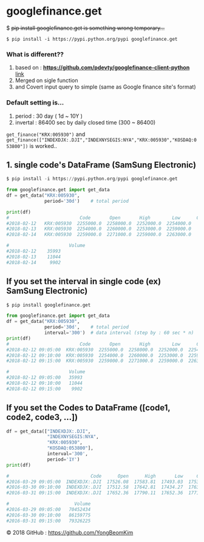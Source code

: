 
# googlefinance.get

$ <strike>pip install googlefinance.get is something wrong temporary...</strike> 

```
$ pip install -i https://pypi.python.org/pypi googlefinance.get
```



### What is different??
1. based on : **https://github.com/pdevty/googlefinance-client-python** [link](https://github.com/pdevty/googlefinance-client-python)
1. Merged on sigle function 
1. and Covert input query to simple (same as Google finance site's format)

### Default setting is...
1. period   : 30 day ( 1d ~ 10Y )
1. invertal : 86400 sec by daily closed time (300 ~ 86400)

`get_finance("KRX:005930")` and  `get_finance(["INDEXDJX:.DJI","INDEXNYSEGIS:NYA","KRX:005930","KOSDAQ:053800"])` is worked..



## 1. single code's DataFrame (SamSung Electronic)

```python
$ pip install -i https://pypi.python.org/pypi googlefinance.get

from googlefinance.get import get_data
df = get_data("KRX:005930",
              period='30d')    # total period

print(df)
#                          Code       Open       High        Low      Close  \
#2018-02-12   KRX:005930  2255000.0  2258000.0  2252000.0  2254000.0
#2018-02-13   KRX:005930  2254000.0  2260000.0  2253000.0  2259000.0
#2018-02-14   KRX:005930  2259000.0  2271000.0  2259000.0  2263000.0

#                      Volume
#2018-02-12    35993
#2018-02-13    11044
#2018-02-14     9902
```

## If you set the interval in single code (ex) SamSung Electronic)

```python
$ pip install googlefinance.get

from googlefinance.get import get_data
df = get_data("KRX:005930",
              period='30d',    # total period
              interval='300')  # data interval (step by : 60 sec * n)
print(df)
#                          Code       Open       High        Low      Close  \
#2018-02-12 09:05:00  KRX:005930  2255000.0  2258000.0  2252000.0  2254000.0
#2018-02-12 09:10:00  KRX:005930  2254000.0  2260000.0  2253000.0  2259000.0
#2018-02-12 09:15:00  KRX:005930  2259000.0  2271000.0  2259000.0  2263000.0

#                      Volume
#2018-02-12 09:05:00   35993
#2018-02-12 09:10:00   11044
#2018-02-12 09:15:00    9902
```


## If you set the Codes to DataFrame ([code1, code2, code3, ...])
```python
df = get_data(["INDEXDJX:.DJI",
               "INDEXNYSEGIS:NYA",
               "KRX:005930",
               "KOSDAQ:053800"], 
               interval='300',
               period='1Y')
print(df)

#                              Code      Open      High       Low     Close  \
#2016-03-29 09:05:00  INDEXDJX:.DJI  17526.08  17583.81  17493.03  17535.39
#2016-03-30 09:10:00  INDEXDJX:.DJI  17512.58  17642.81  17434.27  17633.11
#2016-03-31 09:15:00  INDEXDJX:.DJI  17652.36  17790.11  17652.36  17716.66

#                        Volume
#2016-03-29 09:05:00   70452434
#2016-03-30 09:10:00   86159775
#2016-03-31 09:15:00   79326225
```


© 2018 GitHub : https://github.com/YongBeomKim